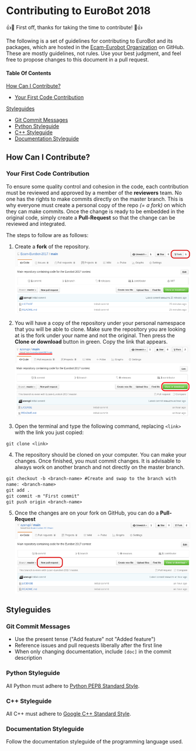 # Contributing to EuroBot 2018

:+1::tada: First off, thanks for taking the time to contribute! :tada::+1:

The following is a set of guidelines for contributing to EuroBot and its packages, which are hosted in the [Ecam-Eurobot Organization](https://github.com/Ecam-Eurobot) on GitHub. These are mostly guidelines, not rules. Use your best judgment, and feel free to propose changes to this document in a pull request.

#### Table Of Contents

[How Can I Contribute?](#how-can-i-contribute)
  * [Your First Code Contribution](#your-first-code-contribution)

[Styleguides](#styleguides)
  * [Git Commit Messages](#git-commit-messages)
  * [Python Styleguide](#python-styleguide)
  * [C++ Styleguide](#c++-styleguide)
  * [Documentation Styleguide](#documentation-styleguide)


  ## How Can I Contribute?

  ### Your First Code Contribution
  To ensure some quality control and cohesion in the code, each contribution must be reviewed and approved by a member of the **reviewers** team. No one has the rights to make commits directly on the master branch. This is why everyone must create a personal copy of the repo *(= a fork)* on which they can make commits. Once the change is ready to be embedded in the original code, simply create a **Pull-Request** so that the change can be reviewed and integrated.

  The steps to follow are as follows:
  1. Create a **fork** of the repository.
  ![Fork](img/tuto-contribution-fork.png)

  2. You will have a copy of the repository under your personal namespace that you will be able to clone. Make sure the repository you are looking at is the fork under your name and not the original. Then press the **Clone or download** button in green. Copy the link that appears.
  ![Clone](img/tuto-contribution-clone.png)

  3. Open the terminal and type the following command, replacing `<link>` with the link you just copied:
  ```
  git clone <link>
  ```
  4. The repository should be cloned on your computer. You can make your changes. Once finished, you must commit changes. It is advisable to always work on another branch and not directly on the master branch.
  ```
  git checkout -b <branch-name> #Create and swap to the branch with name: <branch-name>
  git add .
  git commit -m "First commit"
  git push origin <branch-name>
  ```

  5. Once the changes are on your fork on GitHub, you can do a **Pull-Request**
    ![Clone](img/tuto-contribution-pr.png)

  ## Styleguides

  ### Git Commit Messages

  * Use the present tense ("Add feature" not "Added feature")
  * Reference issues and pull requests liberally after the first line
  * When only changing documentation, include `[doc]` in the commit description

  ### Python Styleguide

  All Python must adhere to [Python PEP8 Standard Style](https://www.python.org/dev/peps/pep-0008/).

  ### C++ Styleguide

  All C++ must adhere to [Google C++ Standard Style](http://google.github.io/styleguide/cppguide.html).

  ### Documentation Styleguide

  Follow the documentation styleguide of the programming language used.
